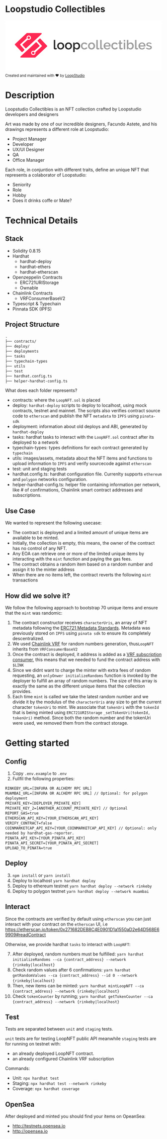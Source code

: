 # Loopstudio Collectibles

![Loopcollectibles](loopcollectibles.png)
<sub> Created and maintained with ❤️ by <a href="[https://loopstudio.dev/](https://loopstudio.dev/)">LoopStudio</a> </sub>

# Description

Loopstudio Collectibles is an NFT collection crafted by Loopstudio developers and designers

Art was made by one of our incredible designers, Facundo Astete, and his drawings represents a different role at Loopstudio:

- Project Manager
- Developer
- UX/UI Designer
- QA
- Office Manager

Each role, in conjuntion with different traits, define an unique NFT that represents a colaborator of Loopstudio:

- Seniority
- Role
- Hobby
- Does it drinks coffe or Mate?

# Technical Details

## Stack

- Solidity 0.8.15
- Hardhat
  - hardhat-deploy
  - hardhat-ethers
  - hardhat-etherscan
- Openzeppelin Contracts
  - ERC721URIStorage
  - Ownable
- Chainlink Contracts
  - VRFConsumerBaseV2
- Typescript & Typechain
- Pinnata SDK (IPFS)

## Project Structure

```
.
├── contracts/
├── deploy/
├── deployments
├── tasks
├── typechain-types
├── utils
├── test
├── hardhat.config.ts
├── helper-hardhat-config.ts
```

What does each folder represents?

- contracts: where the `LoopNFT.sol` is placed
- deploy: `hardhat-deploy` scripts to deploy to localhost, using mock contracts, testnet and mainnet. The scripts also verifies contract source code to `etherscan` and publish the NFT `metadata` to `IPFS` using `pinata-sdk`
- deployment: information about old deploys and ABI, generated by `hardhat-deploy`
- tasks: hardhat tasks to interact with the `LoopNFT.sol` contract after its deployed to a network
- typechain-types: types definitions for each contract generated by `typechain`
- utils: images/assets, metadata about the NFT items and functions to upload information to `IPFS` and verify sourcecode against `etherscan`
- test: unit and staging tests
- hardhat.config.ts: hardhat configuration file. Currenlty supports `ethereum` and `polygon` networks configuration.
- helper-hardhat-config.ts: helper file containing information per network, like # of confirmations, Chainlink smart contract addresses and subscriptions.

## Use Case

We wanted to represent the following usecase:

- The contract is deployed and a limited amount of unique items are available to be minted.
- Initially, the collection is empty, this means, the owner of the contract has no control of any NFT.
- Any EOA can retrieve one or more of the limited unique items by interacting with the `mint` function and paying the gas fees.
- The contract obtains a random item based on a random number and assign it to the minter address
- When there are no items left, the contract reverts the following `mint` transactions

## How did we solve it?

We follow the following approach to bootstrap 70 unique items and ensure that the `mint` was randomic:

1. The contract constructor receives `characterUris`, an array of NFT metadata following the [ERC721 Metadata Standards](https://docs.opensea.io/docs/metadata-standards). Metadata was previously stored on `IPFS` using `pinata sdk` to ensure its completely descentralized.
2. We used [Chainlink VRF](https://docs.chain.link/docs/chainlink-vrf/) for random numbers generation, thus`LoopNFT` inherits from `VRFConsumerBaseV2`
3. Once the contract is deployed, it address is added as a [VRF subscription consumer](https://vrf.chain.link), this means that we needed to fund the contract address with `$LINK`
4. Since we didnt want to charge the minter with extra fees of random requesting, an `onlyOnwer initializeRandoms` function is invoked by the deployer to fulfill an array of random numbers. The size of this array is exactly the same as the different unique items that the collection provides.
5. Each time `mint` is called we take the latest random number and we divide it by the modulus of the `characterUris` aray size to get the current character `tokenUri` to mint. We associate that `tokenUri` with the `tokenId` that is being minted using `ERC721URIStorage` `_setTokenUri(tokenId, tokenUri)` method. Since both the random number and the tokenUri were used, we removed them from the contract storage.

# Getting started

## Config

1. Copy `.env.example` to `.env`
2. Fullfil the following properties:

```
RINKEBY_URL=[INFURA OR ALCHEMY RPC URL]
MUAMBAI_URL=[INFURA OR ALCHEMY RPC URL] // Optional: for polygon deployment
PRIVATE_KEY=[DEPLOYER_PRIVATE_KEY]
PRIVATE_KEY_2=[ANOTHER_ACCOUNT_PRIVATE_KEY] // Optional
REPORT_GAS=true
ETHERSCAN_API_KEY=[YOUR_ETHERSCAN_API_KEY]
VERIFY_CONTRACT=false
COINMARKETCAP_API_KEY=[YOUR_COINMARKETCAP_API_KEY] // Optional: only needed by hardhat-gas-reporter.
PINATA_API_KEY=[YOUR_PINATA_API_KEY]
PINATA_API_SECRET=[YOUR_PINATA_API_SECRET]
UPLOAD_TO_PINATA=true
```

## Deploy

3. `npm install` or `yarn install`
4. Deploy to localhost `yarn hardhat deploy`
5. Deploy to ethereum testnet `yarn hardhat deploy --network rinkeby`
6. Deploy to polygon testnet `yarn hardhat deploy --network muambai`

## Interact

Since the contracts are verified by default using `etherscan` you can just interact with your contract on the `etherscan` UI, i.e https://etherscan.io/token/0x271682DEB8C4E0901D1a1550aD2e64D568E69909#readContract

Otherwise, we provide hardhat `tasks` to interact with `LoopNFT`:

7. After deployed, random numbers must be fulfilled: `yarn hardhat initializeRandoms --ca {contract_address} --network {rinkeby|localhost}`
8. Check random values after 6 confirmations: `yarn hardhat getRandomValues --ca {contract_address} --id 0 --network {rinkeby|localhost}`
9. Then, new items can be minted: `yarn hardhat mintLoopNFT --ca {contract_address} --network {rinkeby|localhost}`
10. Check `tokenCounter` by running; `yarn hardhat getTokenCounter --ca {contract_address} --network {rinkeby|localhost}`

## Test

Tests are separated between `unit` and `staging` tests.

`unit` tests are for testing LoopNFT public API meanwhile `staging` tests are for running on testnet with:

- an already deployed LoopNFT contract.
- an already configured Chainlink VRF subscription

Commands:

- Unit: `npx hardhat test`
- Staging: `npx hardhat test --network rinkeby`
- Coverage: `npx hardhat coverage`

## OpenSea

After deployed and minted you should find your items on OpeanSea:

- http://testnets.opensea.io
- http://opensea.io
